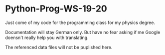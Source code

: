 # Python-Prog-WS-19-20
Just come of my code for the programming class for my physics degree.

Documentation will stay German only. But have no fear asking if me
Google doensn't really help you with translating.

The referenced data files will not be puplished here.
